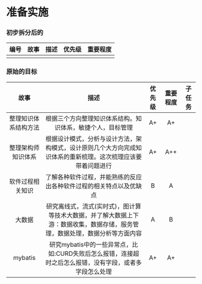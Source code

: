 <!--用于在Github上显示颜色 -->
<link rel="stylesheet" href="/styles/website.css">

# 准备实施

### 初步拆分后的

|编号|故事|描述|优先级|重要程度|
|:---:|:---:|:---:|:---:|:---:|
|||||

### 原始的目标

|故事|描述|优先级|重要程度|子任务|
|:---:|:---:|:---:|:---:|:---:|
|整理知识体系结构方法|根据三个方向整理知识体系结构。知识体系，敏捷个人，目标管理|<lable class="a_plus">A+</lable>|<lable class="a_plus">A+</lable>||
|整理架构师知识体系|根据设计模式，分析与设计方法，架构模式，设计原则几个大方向完成知识体系的重新梳理。这次梳理应该要带着问题进行|<lable class="a_plus">A+</lable>|<lable class="a_plus_plus">A++</lable>||
|软件过程相关知识|了解各种软件过程，并能熟练的反应出各种软件过程的相关特点以及优缺点|<lable class="b">B</lable>|<lable class="a">A</lable>||
|大数据|研究离线式，流式(实时式)，图计算等技术大数据，并了解大数据上下游：数据收集，数据存储，服务管理，数据处理，数据分析等方面内容|<lable class="a">A</lable>|<lable class="b">B</lable>||
|mybatis|研究mybatis中的一些异常点，比如:CURD失败后怎么报错，连接超时之后怎么报错，没有字段，或者多字段怎么处理|<lable class="a_plus">A+</lable>|<lable class="a_plus">A+</lable>||



